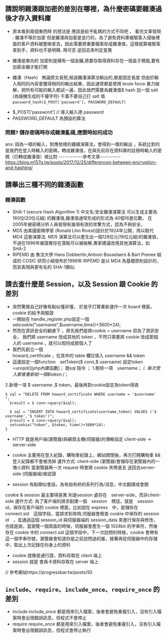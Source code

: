 ## 請說明雜湊跟加密的差別在哪裡，為什麼密碼要雜湊過後才存入資料庫

* 原本看到兩個東西時 的想法是
 應該是給予亂碼的方式不同吧 ，
 看完文章發現 : 雜湊不等於加密
但是雜湊與加密是並行的，為了避免資料庫被駭客入侵後裡面的客戶資料被整碗拿去，因此需要將重要檔案存成雜湊值，這樣就算被駭客拿到手，資料也不是明碼.
用可否 逆回去來判定差異
 -  雜湊是單向的
  加密則是擁有一個金鑰,將要存取得資料存在一個盒子裡面,要有加密金鑰才能打開
* 雜湊（Hash）
    無論原文長短,經過雜湊演算法輸出的,都是固定長度
但由於輸入相同的內容會獲得相同的輸出結果，因此通常都是使用 brute force 暴力破解，把所有可能的輸入都試一遍，因此我們需要為雜湊值$ hash 加一個 salt (為隨機生成的干擾字符) 千萬不要自己打 salt
值 
`password_hash($_POST['password'], PASSWORD_DEFAULT)`
- $_POST['password'] // 導入輸入德 password 
- PASSWORD_DEFAULT 為預設的算法
### 問題? 儲存密碼時存成雜湊亂碼,應證時如何成功
 ans: 因為一樣的輸入，對應依樣的雜續演算法，會得到一樣的輸出
，系統比對的是我們在登入時輸入的密碼，轉成雜湊值，在與先前存在資料庫的註冊時輸入的密碼（已轉成雜湊值）做比對
------------參考文章----------
  https://blog.m157q.tw/posts/2017/12/25/differences-between-encryption-and-hashing/

## 請舉出三種不同的雜湊函數
### 雜湊函數
- SHA-1
 (secure Hash Algorithm 1)
 中文名:安全雜湊演算法
 可以生成主要為160位(20位元組)
 的雜湊值,雜湊值通常形成的形式為 
 40個16進位數，
 在2005年被密碼分析人員發現有幾項有效的攻擊方式，認為不夠安全，
- MD5
由美國密碼學家 (Ronald Linn Rivest)設計於1924年公開，用以取代MD4 這套演算法.
MD5 演算法可以產生出一個128位元(16位元組)的雜湊值，
不過在1996年被證實存在落點可以被破解,專家建議改用其他演算法，如　SHA-2
- RIPEMD
由 魯汶大學 Hans Dobbertin,Antoon
Bosselaers & Bart Prenee 組成的 COSIC 研究小組發布於1996年.RIPEMD 是以 MD4 為基礎原則設計的，而其表現與更有名的 SHA-1類似.

## 請去查什麼是 Session，以及 Session 跟 Cookie 的差別
* 突然驚覺自己好像有點似懂非懂，
於是乎打算重新運作一次 board 裡面，cookie 的給予與驗證
* 一開始在 handle_register.php設定一個
setcookie("username",$username,time()+3600*24);
* 然而在資訊安全的顧慮下
 ，原先我們是將cookie = username 但為了資訊安全，
我們將 username 改成其他的 token ，不然只需要將 cookie 改成那個人的 username ，就可以假扮成那個人了
* 我們先創立一個  
howard_certificate
 ，在其中的 table 欄位填入 username && token
* 這邊設定一個function　setToken($ conn,$ username)
  設定token =uniqid()[php內建函數]；
  跑sql 指令 ；
  1.刪除一項　username；
 /*. 每次登入都會重新給一個$token.*/；
 
2.新增一項 $ username ,$ token，最後再對cookie設定為token得直
  
```    funciton setToken($ conn,$ username) {
$ sql = "DELETE FROM howard_certificate WHERE username = '$username' ";
  $result = $ conn->query($sql);

  $ sql = "INSERT INTO howard_certificate(username,token) VALUES ('$ username','$ token')";
  $result = $ conn->query($sql);	
  setcookie("token", $token, time()+3600*24);
}
```

*  HTTP 就是用戶端(瀏覽器)與網頁主機(伺服器)的傳輸協定
 client-side -> server-side
- cookie
主要用在登入紀錄，購物車紀錄上，網站關閉後，再次打開購物車 && 登入紀錄都不會被洗掉 
運作方式:
 client-side (瀏覽器)會儲存在瀏覽器內的一塊小資料 當瀏覽器再一次 request 時會將 cookie 夾帶進去 送回去server-side (伺服器端)做認證 

- session
 有點類似會話，為有始有終的系列行為/消息，中文翻譯成會期　

 cookie & session 最主要得差異 則是session 處存在　server-side，而非client-side
運作方式:
為了客戶端的請求創建一個　session　標誌，就是　session id，保存在客戶端的 cookie 裡面，比如說在 express　中，是儲存在 connect.sid　這個字段，當請求到來時,伺服器會檢查 cookie 中保存的 session id　，並通過這個 session_id
與伺服器端的 session_data 來進行保存與修改，也就是說，當瀏覽一個頁面的時候，伺服器會產生一個 1024bit 的字串符，然後存在 cookie 中的 connect.sid 這個字段中，下一次訪問的時候，cookie 會帶有這一個字串符號，瀏覽器會知道你是之前訪問過的誰，接著再從伺服器中的存儲中，取出上次記錄在你身上的資料

* cookie 就像是通行證，資料存取在 client 端上
* session 就是 會員卡資料存取在 server 端上 



// 參考網站https://progressbar.tw/posts/92

##  `include`、`require`、`include_once`、`require_once` 的差別

* include include_once
 都是用來引入檔案，後者會避免重複引入，沒有引入檔案時會出現錯誤訊息，但程式不會停止
* require require_once 
 都是用來引入檔案，後者會避免重複引入，沒有引入檔案時會出現錯誤訊息，但程式會停止執行

